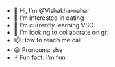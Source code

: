 - 👋 Hi, I’m @Vishakha-nahar
- 👀 I’m interested in eating
- 🌱 I’m currently learning VSC
- 💞️ I’m looking to collaborate on git
- 📫 How to reach me call
- 😄 Pronouns: she
- ⚡ Fun fact: i'm fun

<!---
Vishakha-nahar/Vishakha-nahar is a ✨ special ✨ repository because its `README.md` (this file) appears on your GitHub profile.
You can click the Preview link to take a look at your changes.
--->
